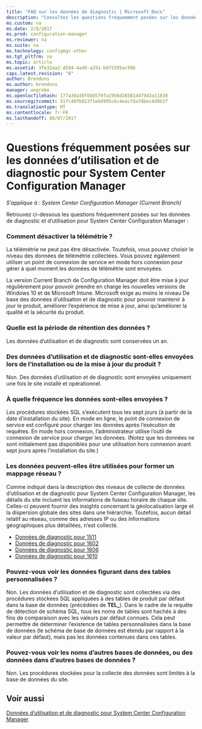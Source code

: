 ```yaml
---
title: "FAQ sur les données de diagnostic | Microsoft Docs"
description: "Consultez les questions fréquemment posées sur les données de diagnostic et d’utilisation pour System Center Configuration Manager."
ms.custom: na
ms.date: 2/8/2017
ms.prod: configuration-manager
ms.reviewer: na
ms.suite: na
ms.technology: configmgr-other
ms.tgt_pltfrm: na
ms.topic: article
ms.assetid: 3fe32aa2-d594-4ad0-a291-b8f5395ac50b
caps.latest.revision: "6"
author: Brenduns
ms.author: brenduns
manager: angrobe
ms.openlocfilehash: 177a30a30f6b8579fa1956d28581d4f9d3a11838
ms.sourcegitcommit: 51fc48fb023f1e8d995c6c4eacfda7dbec4d0b2f
ms.translationtype: HT
ms.contentlocale: fr-FR
ms.lasthandoff: 08/07/2017
---
```

# <a name="frequently-asked-questions-about-diagnostics-and-usage-data-for-system-center-configuration-manager"></a>Questions fréquemment posées sur les données d’utilisation et de diagnostic pour System Center Configuration Manager

*S’applique à : System Center Configuration Manager (Current Branch)*

Retrouvez ci-dessous les questions fréquemment posées sur les données de diagnostic et d’utilisation pour System Center Configuration Manager :  

###  <a name="bkmk_off"></a> Comment désactiver la télémétrie ?  
La télémétrie ne peut pas être désactivée. Toutefois, vous pouvez choisir le niveau des données de télémétrie collectées. Vous pouvez également utiliser un point de connexion de service en mode hors connexion pour gérer à quel moment les données de télémétrie sont envoyées.

La version Current Branch de Configuration Manager doit être mise à jour régulièrement pour pouvoir prendre en charge les nouvelles versions de Windows 10 et de Microsoft Intune. Microsoft exige au moins le niveau De base des données d’utilisation et de diagnostic pour pouvoir maintenir à jour le produit, améliorer l’expérience de mise à jour, ainsi qu’améliorer la qualité et la sécurité du produit.

###  <a name="bkmk_retention"></a> Quelle est la période de rétention des données ?  
 Les données d’utilisation et de diagnostic sont conservées un an.  

###  <a name="bkmk_update"></a> Des données d’utilisation et de diagnostic sont-elles envoyées lors de l’installation ou de la mise à jour du produit ?  
 Non. Des données d’utilisation et de diagnostic sont envoyées uniquement une fois le site installé et opérationnel.  

###  <a name="bkmk_frequency"></a> À quelle fréquence les données sont-elles envoyées ?  
 Les procédures stockées SQL s’exécutent tous les sept jours (à partir de la date d’installation du site). En mode en ligne, le point de connexion de service est configuré pour charger les données après l’exécution de requêtes. En mode hors connexion, l’administrateur utilise l’outil de connexion de service pour charger les données. (Notez que les données ne sont initialement pas disponibles pour une utilisation hors connexion avant sept jours après l’installation du site.)  

###  <a name="bkmk_network"></a> Les données peuvent-elles être utilisées pour former un mappage réseau ?  
 Comme indiqué dans la description des niveaux de collecte de données d’utilisation et de diagnostic pour System Center Configuration Manager, les détails du site incluent les informations de fuseau horaire de chaque site. Celles-ci peuvent fournir des insights concernant la géolocalisation large et la dispersion globale des sites dans une hiérarchie. Toutefois, aucun détail relatif au réseau, comme des adresses IP ou des informations géographiques plus détaillées, n’est collecté.
 - [Données de diagnostic pour 1511](/sccm/core/plan-design/diagnostics/levels-of-diagnostic-usage-data-collection-1511)
 - [Données de diagnostic pour 1602](/sccm/core/plan-design/diagnostics/levels-of-diagnostic-usage-data-collection-1602)
 - [Données de diagnostic pour 1606](/sccm/core/plan-design/diagnostics/levels-of-diagnostic-usage-data-collection-1606)
 - [Données de diagnostic pour 1610](/sccm/core/plan-design/diagnostics/levels-of-diagnostic-usage-data-collection-1610)


###  <a name="bkmk_tables"></a> Pouvez-vous voir les données figurant dans des tables personnalisées ?  
 Non. Les données d’utilisation et de diagnostic sont collectées via des procédures stockées SQL appliquées à des tables de produit par défaut dans la base de données (précédées de **TEL_**). Dans le cadre de la requête de détection de schéma SQL, tous les noms de tables sont hachés à des fins de comparaison avec les valeurs par défaut connues. Cela peut permettre de déterminer l’existence de tables personnalisées dans la base de données (le schéma de base de données est étendu par rapport à la valeur par défaut), mais pas les données contenues dans ces tables.  

###  <a name="bkmk_databases"></a> Pouvez-vous voir les noms d’autres bases de données, ou des données dans d’autres bases de données ?  
 Non. Les procédures stockées pour la collecte des données sont limités à la base de données du site.  

## <a name="see-also"></a>Voir aussi  
 [Données d’utilisation et de diagnostic pour System Center Configuration Manager](../../core/plan-design/diagnostics/diagnostics-and-usage-data.md)
